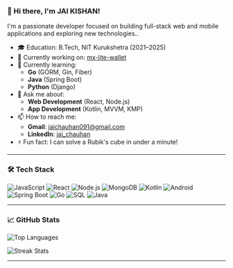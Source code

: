 ### 👋 Hi there, I'm JAI KISHAN!  

I'm a passionate developer focused on building full-stack web and mobile applications and exploring new technologies..  

- 🎓 Education: B.Tech, NIT Kurukshetra (2021–2025)  
- 🔭 Currently working on: [mx-lite-wallet](https://github.com/jaiChauhan009/mx-lite-wallet)  
- 🌱 Currently learning:  
  - **Go** (GORM, Gin, Fiber)  
  - **Java** (Spring Boot)  
  - **Python** (Django)  
- 💬 Ask me about:  
  - **Web Development** (React, Node.js)  
  - **App Development** (Kotlin, MVVM, KMP)  
- 📫 How to reach me:  
  - **Gmail**: [jaichauhan091@gmail.com](mailto:jaichauhan091@gmail.com)  
  - **LinkedIn**: [jai_chauhan](https://www.linkedin.com/in/jai-chauhan-15b0a5238/)  
- ⚡ Fun fact: I can solve a Rubik's cube in under a minute!  



---



### 🛠️ Tech Stack
![JavaScript](https://img.shields.io/badge/-JavaScript-black?style=flat-square&logo=javascript)
![React](https://img.shields.io/badge/-React-black?style=flat-square&logo=react)
![Node.js](https://img.shields.io/badge/-Node.js-black?style=flat-square&logo=node.js)
![MongoDB](https://img.shields.io/badge/-MongoDB-black?style=flat-square&logo=mongodb)
![Kotlin](https://img.shields.io/badge/-Kotlin-black?style=flat-square&logo=kotlin)
![Android](https://img.shields.io/badge/-Android-black?style=flat-square&logo=android)
![Spring Boot](https://img.shields.io/badge/-Spring%20Boot-black?style=flat-square&logo=springboot)
![Go](https://img.shields.io/badge/-Go-black?style=flat-square&logo=go)
![SQL](https://img.shields.io/badge/-SQL-black?style=flat-square&logo=postgresql)
![Java](https://img.shields.io/badge/-Java-black?style=flat-square&logo=java)


---

### 📈 GitHub Stats  

<!-- ![Jai's GitHub stats](https://github-readme-stats.vercel.app/api?username=jaiChauhan009&show_icons=true&theme=radical)   -->

![Top Languages](https://github-readme-stats.vercel.app/api/top-langs/?username=jaiChauhan009&layout=compact&theme=radical)  

![Streak Stats](https://streak-stats.demolab.com?user=jaiChauhan009&theme=tokyonight)

 
---
